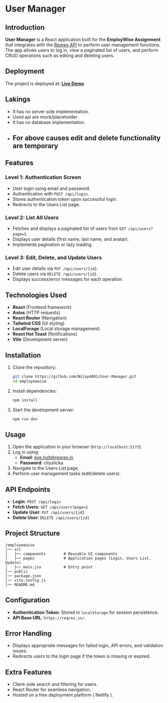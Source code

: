 
# User Manager

## Introduction
**User Manager** is a React application built for the **EmployWise Assignment** that integrates with the [Reqres API](https://reqres.in/) to perform user management functions. The app allows users to log in, view a paginated list of users, and perform CRUD operations such as editing and deleting users.


## Deployment
The project is deployed at: **[Live Demo](https://user-manager-40.netlify.app/)**

## Lakings
- It has no server side implementation.
- Used api are mock/placeholder .
- It has no database implementation.
- ## For above causes edit and delete functionality are temporary

## Features
### Level 1: Authentication Screen
- User login using email and password.
- Authentication with `POST /api/login`.
- Stores authentication token upon successful login.
- Redirects to the Users List page.

### Level 2: List All Users
- Fetches and displays a paginated list of users from `GET /api/users?page=1`.
- Displays user details (first name, last name, and avatar).
- Implements pagination or lazy loading.

### Level 3: Edit, Delete, and Update Users
- Edit user details via `PUT /api/users/{id}`.
- Delete users via `DELETE /api/users/{id}`.
- Displays success/error messages for each operation.

## Technologies Used
- **React** (Frontend framework)
- **Axios** (HTTP requests)
- **React Router** (Navigation)
- **Tailwind CSS** (UI styling)
- **LocalForage** (Local storage management)
- **React Hot Toast** (Notifications)
- **Vite** (Development server)


## Installation
1. Clone the repository:
   ```sh
   git clone https://github.com/Niloy4001/User-Manager.git
   cd employeewise
   ```
2. Install dependencies:
   ```sh
   npm install
   ```
3. Start the development server:
   ```sh
   npm run dev
   ```

## Usage
1. Open the application in your browser (`http://localhost:5173`).
2. Log in using:
   - **Email**: eve.holt@reqres.in
   - **Password**: cityslicka
3. Navigate to the Users List page.
4. Perform user management tasks (edit/delete users).

## API Endpoints
- **Login**: `POST /api/login`
- **Fetch Users**: `GET /api/users?page=1`
- **Update User**: `PUT /api/users/{id}`
- **Delete User**: `DELETE /api/users/{id}`

## Project Structure
```
/employeewise
│── src
│   ├── components        # Reusable UI components
│   ├── pages             # Application pages (Login, Users List, Update)
│   ├── main.jsx          # Entry point
│── public
│── package.json
│── vite.config.js
│── README.md
```

## Configuration
- **Authentication Token**: Stored in `localStorage` for session persistence.
- **API Base URL**: `https://reqres.in/`.

## Error Handling
- Displays appropriate messages for failed login, API errors, and validation issues.
- Redirects users to the login page if the token is missing or expired.

## Extra Features
- Client-side search and filtering for users.
- React Router for seamless navigation.
- Hosted on a free deployment platform ( Netlify ).



